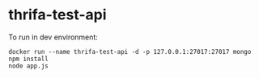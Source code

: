 # thrifa-test-api

To run in dev environment:

```
docker run --name thrifa-test-api -d -p 127.0.0.1:27017:27017 mongo
npm install
node app.js
```
